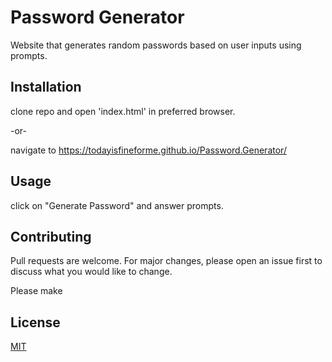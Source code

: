 # Password Generator

Website that generates random passwords based on user inputs using prompts.

## Installation

clone repo and open 'index.html' in preferred browser.

-or-

navigate to https://todayisfineforme.github.io/Password.Generator/

## Usage

click on "Generate Password" and answer prompts.

## Contributing
Pull requests are welcome. For major changes, please open an issue first to discuss what you would like to change.

Please make

## License
[MIT](https://choosealicense.com/licenses/mit/)
